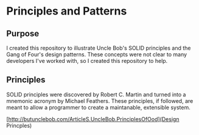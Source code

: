 # Principles and Patterns

## Purpose

I created this repository to illustrate Uncle Bob's SOLID principles and the Gang of Four's design patterns.  These concepts were not clear to many developers I've worked with, so I created this repository to help.

## Principles

SOLID principles were discovered by Robert C. Martin and turned into a mnemonic acronym by Michael Feathers.  These principles, if followed, are meant to allow a programmer to create a maintanable, extensible system.

[http://butunclebob.com/ArticleS.UncleBob.PrinciplesOfOod](Design Princples)
